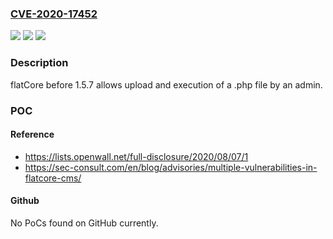 ### [CVE-2020-17452](https://cve.mitre.org/cgi-bin/cvename.cgi?name=CVE-2020-17452)
![](https://img.shields.io/static/v1?label=Product&message=n%2Fa&color=blue)
![](https://img.shields.io/static/v1?label=Version&message=n%2Fa&color=blue)
![](https://img.shields.io/static/v1?label=Vulnerability&message=n%2Fa&color=brighgreen)

### Description

flatCore before 1.5.7 allows upload and execution of a .php file by an admin.

### POC

#### Reference
- https://lists.openwall.net/full-disclosure/2020/08/07/1
- https://sec-consult.com/en/blog/advisories/multiple-vulnerabilities-in-flatcore-cms/

#### Github
No PoCs found on GitHub currently.

